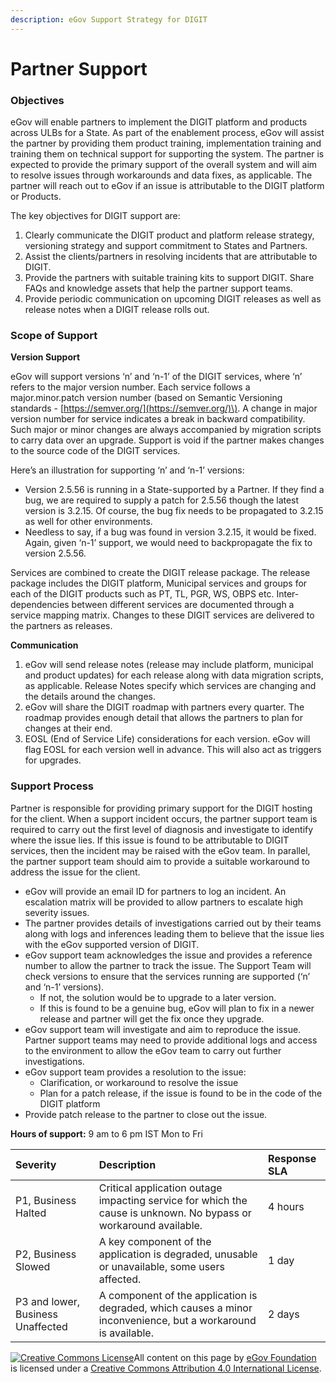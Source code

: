 ```yaml
---
description: eGov Support Strategy for DIGIT
---
```


# Partner Support

### Objectives

eGov will enable partners to implement the DIGIT platform and products across ULBs for a State. As part of the enablement process, eGov will assist the partner by providing them product training, implementation training and training them on technical support for supporting the system. The partner is expected to provide the primary support of the overall system and will aim to resolve issues through workarounds and data fixes, as applicable. The partner will reach out to eGov if an issue is attributable to the DIGIT platform or Products. 

The key objectives for DIGIT support are:

1. Clearly communicate the DIGIT product and platform release strategy, versioning strategy and support commitment to States and Partners.
2. Assist the clients/partners in resolving incidents that are attributable to DIGIT.
3. Provide the partners with suitable training kits to support DIGIT. Share FAQs and knowledge assets that help the partner support teams.
4. Provide periodic communication on upcoming DIGIT releases as well as release notes when a DIGIT release rolls out.

### Scope of Support

**Version Support**

eGov will support versions ‘n’ and ‘n-1’ of the DIGIT services, where ‘n’ refers to the major version number. Each service follows a major.minor.patch version number \(based on Semantic Versioning standards - [https://semver.org/](https://semver.org/)\). A change in major version number for service indicates a break in backward compatibility. Such major or minor changes are always accompanied by migration scripts to carry data over an upgrade. Support is void if the partner makes changes to the source code of the DIGIT services.

Here’s an illustration for supporting ‘n’ and ‘n-1’ versions: 

* Version 2.5.56 is running in a State-supported by a Partner. If they find a bug, we are required to supply a patch for 2.5.56 though the latest version is 3.2.15. Of course, the bug fix needs to be propagated to 3.2.15 as well for other environments.
* Needless to say, if a bug was found in version 3.2.15, it would be fixed. Again, given ‘n-1’ support, we would need to backpropagate the fix to version 2.5.56.

Services are combined to create the DIGIT release package. The release package includes the DIGIT platform, Municipal services and groups for each of the DIGIT products such as PT, TL, PGR, WS, OBPS etc. Inter-dependencies between different services are documented through a service mapping matrix. Changes to these DIGIT services are delivered to the partners as releases. 

**Communication**

1. eGov will send release notes \(release may include platform, municipal and product updates\) for each release along with data migration scripts, as applicable. Release Notes specify which services are changing and the details around the changes.
2. eGov will share the DIGIT roadmap with partners every quarter. The roadmap provides enough detail that allows the partners to plan for changes at their end.
3. EOSL \(End of Service Life\) considerations for each version. eGov will flag EOSL for each version well in advance. This will also act as triggers for upgrades.

### Support Process

Partner is responsible for providing primary support for the DIGIT hosting for the client. When a support incident occurs, the partner support team is required to carry out the first level of diagnosis and investigate to identify where the issue lies. If this issue is found to be attributable to DIGIT services, then the incident may be raised with the eGov team. In parallel, the partner support team should aim to provide a suitable workaround to address the issue for the client.

* eGov will provide an email ID for partners to log an incident. An escalation matrix will be provided to allow partners to escalate high severity issues.
* The partner provides details of investigations carried out by their teams along with logs and inferences leading them to believe that the issue lies with the eGov supported version of DIGIT.
* eGov support team acknowledges the issue and provides a reference number to allow the partner to track the issue. The Support Team will check versions to ensure that the services running are supported \(‘n’ and ‘n-1’ versions\). 
  * If not, the solution would be to upgrade to a later version.
  * If this is found to be a genuine bug, eGov will plan to fix in a newer release and partner will get the fix once they upgrade.
* eGov support team will investigate and aim to reproduce the issue. Partner support teams may need to provide additional logs and access to the environment to allow the eGov team to carry out further investigations.
* eGov support team provides a resolution to the issue:
  * Clarification, or workaround to resolve the issue
  * Plan for a patch release, if the issue is found to be in the code of the DIGIT platform
* Provide patch release to the partner to close out the issue.

**Hours of support:** 9 am to 6 pm IST Mon to Fri

| Severity | Description | Response SLA |
| :--- | :--- | :--- |
| P1, Business Halted | Critical application outage impacting service for which the cause is unknown. No bypass or workaround available. | 4 hours |
| P2, Business Slowed | A key component of the application is degraded, unusable or unavailable, some users affected.  | 1 day |
| P3 and lower, Business Unaffected | A component of the application is degraded, which causes a minor inconvenience, but a workaround is available. | 2 days |



 [![Creative Commons License](https://i.creativecommons.org/l/by/4.0/80x15.png)​](http://creativecommons.org/licenses/by/4.0/)All content on this page by [eGov Foundation](https://egov.org.in/) is licensed under a [Creative Commons Attribution 4.0 International License](http://creativecommons.org/licenses/by/4.0/).

